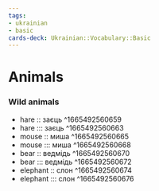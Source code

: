 ```yaml
---
tags:
- ukrainian
- basic
cards-deck: Ukrainian::Vocabulary::Basic
---
```

# Animals

### Wild animals

- hare :: заєць ^1665492560659
- hare ::: заєць ^1665492560663
- mouse :: миша ^1665492560665
- mouse ::: миша ^1665492560668
- bear :: ведмідь ^1665492560670
- bear ::: ведмідь ^1665492560672
- elephant :: слон ^1665492560674
- elephant ::: слон ^1665492560676

